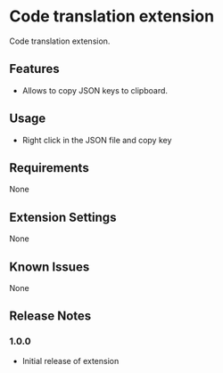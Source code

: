 # Code translation extension

Code translation extension.

## Features

- Allows to copy JSON keys to clipboard.

## Usage

- Right click in the JSON file and copy key

## Requirements

None

## Extension Settings

None

## Known Issues

None

## Release Notes

### 1.0.0

- Initial release of extension
